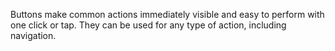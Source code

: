 Buttons make common actions immediately visible and easy to perform with one click or tap. They can be used for any type of action, including navigation.
